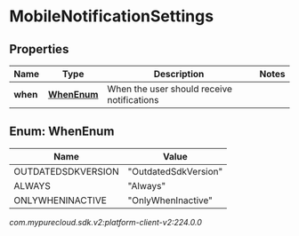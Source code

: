 # MobileNotificationSettings


## Properties

| Name | Type | Description | Notes |
| ------------ | ------------- | ------------- | ------------- |
| **when** | [**WhenEnum**](#Enum--WhenEnum) | When the user should receive notifications |  |


## Enum: WhenEnum

| Name | Value |
| ---- | ----- |
| OUTDATEDSDKVERSION | &quot;OutdatedSdkVersion&quot; | 
| ALWAYS | &quot;Always&quot; | 
| ONLYWHENINACTIVE | &quot;OnlyWhenInactive&quot; | 




_com.mypurecloud.sdk.v2:platform-client-v2:224.0.0_
